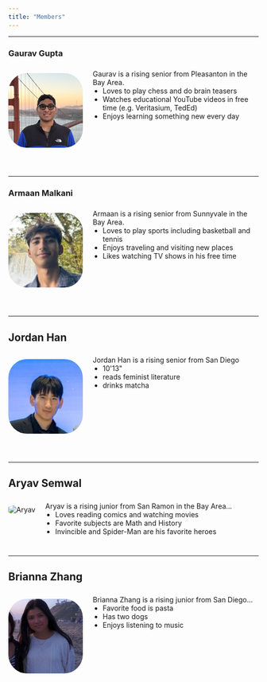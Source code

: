 ```yaml
---
title: "Members"
---
```

<style>
@media (max-width: 600px) {
  .member-block {
    flex-direction: column !important;
    align-items: center !important;
    text-align: center;
  }
  .member-block img {
    margin-bottom: 10px;
  }
}
</style>

---

### Gaurav Gupta

<div class="member-block" style="display: flex; align-items: flex-start; gap: 20px; flex-wrap: wrap; margin-bottom: 40px;">

  <img src="gauravgupta.jpg"
       alt="Gaurav"
       style="width: 150px; height: 150px; object-fit: cover; border-radius: 25%; object-position: center; flex-shrink: 0;">

  <div style="flex: 1; text-align: left;">
    <p style="margin: 0; padding-top: 0.5em;">
      Gaurav is a rising senior from Pleasanton in the Bay Area.
    </p>
    <ul style="margin: 0; padding-left: 20px;">
      <li>Loves to play chess and do brain teasers</li>
      <li>Watches educational YouTube videos in free time (e.g. Veritasium, TedEd)</li>
      <li>Enjoys learning something new every day</li>
    </ul>
  </div>

</div>

---

### Armaan Malkani

<div class="member-block" style="display: flex; align-items: flex-start; gap: 20px; flex-wrap: wrap; margin-bottom: 40px;">

  <img src="armaan.png"
       alt="Armaan"
       style="width: 150px; height: 150px; object-fit: cover; border-radius: 25%; object-position: center; flex-shrink: 0;">

  <div style="flex: 1; text-align: left;">
    <p style="margin: 0; padding-top: 0.5em;">
      Armaan is a rising senior from Sunnyvale in the Bay Area. 
    </p>
    <ul style="margin: 0; padding-left: 20px;">
       <li>Loves to play sports including basketball and tennis</li>
      <li>Enjoys traveling and visiting new places</li>
      <li>Likes watching TV shows in his free time</li>
    </ul>
  </div>

</div>

---

## Jordan Han

<div class="member-block" style="display: flex; align-items: flex-start; gap: 20px; flex-wrap: wrap; margin-bottom: 40px;">

  <img src="Jordanfr.jpg"
       alt="Jordan Han"
       style="width: 150px; height: 150px; object-fit: cover; border-radius: 25%; object-position: center; flex-shrink: 0;">

  <div style="flex: 1; text-align: left;">
    <p style="margin: 0; padding-top: 0.5em;">
      Jordan Han is a rising senior from San Diego
    </p>
    <ul style="margin: 0; padding-left: 20px;">
      <li>10'13"</li>
      <li>reads feminist literature</li>
      <li>drinks matcha</li>
    </ul>
  </div>
  
</div>

---

## Aryav Semwal

<div class="member-block" style="display: flex; align-items: flex-start; gap: 20px; flex-wrap: wrap; margin-bottom: 40px;">

  <img src="Aryav_Photo.jpg"
       alt="Aryav"
       style="width: 150px; height: 150px; object-fit: cover; border-radius: 25%; object-position: center; flex-shrink: 0;">

  <div style="flex: 1; text-align: left;">
    <p style="margin: 0; padding-top: 0.5em;">
      Aryav is a rising junior from San Ramon in the Bay Area...
    </p>
    <ul style="margin: 0; padding-left: 20px;">
      <li>Loves reading comics and watching movies</li>
      <li>Favorite subjects are Math and History</li>
      <li>Invincible and Spider-Man are his favorite heroes</li>
    </ul>
  </div>
  
</div>

---

## Brianna Zhang

<div class="member-block" style="display: flex; align-items: flex-start; gap: 20px; flex-wrap: wrap; margin-bottom: 40px;">

  <img src="brianna.jpg"
       alt="Sally Brown"
       style="width: 150px; height: 150px; object-fit: cover; border-radius: 25%; object-position: center; flex-shrink: 0;">

  <div style="flex: 1; text-align: left;">
    <p style="margin: 0; padding-top: 0.5em;">
      Brianna Zhang is a rising junior from San Diego...
    </p>
    <ul style="margin: 0; padding-left: 20px;">
      <li>Favorite food is pasta</li>
      <li>Has two dogs</li>
      <li>Enjoys listening to music</li>
    </ul>
  </div>
  
</div>
